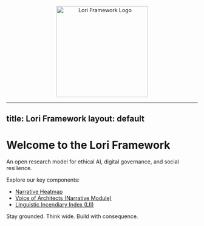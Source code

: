 <p align="center">
<img src="./assets/images/logo.png" alt="Lori Framework Logo" width="240"/>
</p>

---
title: Lori Framework
layout: default
---

# Welcome to the Lori Framework

An open research model for ethical AI, digital governance, and social resilience.

Explore our key components:

- [Narrative Heatmap](./assets/images/narrative_heatmap.png)
- [Voice of Architects (Narrative Module)](./narratives/voice_of_architects.md)
- [Linguistic Incendiary Index (LII)](https://github.com/frameworklori/LII-Framework)

Stay grounded. Think wide. Build with consequence.
